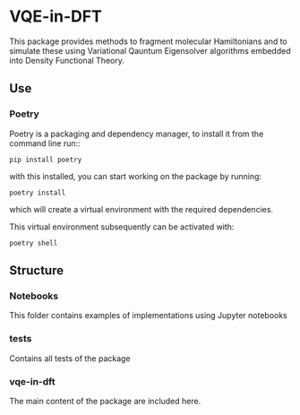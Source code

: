 # VQE-in-DFT

This package provides methods to fragment molecular Hamiltonians and to simulate these using Variational Qauntum Eigensolver algorithms embedded into Density Functional Theory.

## Use

### Poetry

Poetry is a packaging and dependency manager, to install it from the command line run::

    pip install poetry

with this installed, you can start working on the package by running:

    poetry install

which will create a virtual environment with the required dependencies.

This virtual environment subsequently can be activated with:

    poetry shell

## Structure

### Notebooks

This folder contains examples of implementations using Jupyter notebooks

### tests

Contains all tests of the package

### vqe-in-dft

The main content of the package are included here.

